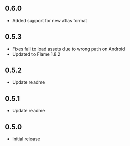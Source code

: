 ## 0.6.0

* Added support for new atlas format

## 0.5.3

* Fixes fail to load assets due to wrong path on Android
* Updated to Flame 1.8.2

## 0.5.2

* Update readme

## 0.5.1

* Update readme

## 0.5.0

* Initial release
